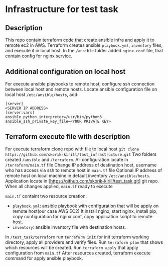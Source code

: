 # Infrastructure for test task 

## Description

This repo contain terraform code that create ansible infra and apply it 
to remote ec2 in AWS.
Terraform creates ansible `playbook.yml`, `inventory` files, and execute it in local host.
In the `/ansible` folder added `nginx.conf` file, that contain config for nginx service.

## Additional configuration on local host
For execute ansible playbooks to remote host, configure ssh connection between local host and
remote hosts. Locate ansible configuration file on local host `/etc/ansible/hosts`, add:
```
[server]
<SERVER IP ADDRESS>
[server:vars]
ansible_python_interpreter=/usr/bin/python3
ansible_ssh_private_key_file=<YOUR PRIVATE KEY>

```

## Terraform execute file with description

For execute terraform clone repo with file to local host
`git clone https://github.com/skorik-kirill/tast_infrastructure.git`
Two folders created `/ansible` and `/terraform`. All configuration locate in `/terraform/main.tf` file
Change IP address of destination host, username who has access via ssh to remote host  in `main.tf` file
Optional IP address of remote host on local machine in default inventory `/etc/ansible/hosts`.
Application locate in [https://github.com/skorik-kirill/test_task.git] git repo.
When all changes applied, `main.tf` ready to execute

`main.tf` containt two resource creation:
- `playbook.yml`: ansible playbook with configuration that will be apply on remote host(our case AWS EC2)
It install nginx, start nginx, install pip, copy configuration for nginx.conf, copy application script to remote host.
- `inventory`: ansible inventory file with destination hosts.

In `/test_task/terraform` run `terraform init` for init terraform working directory, apply all providers and verify files.
Run `terraform plan` that shows which resources will be created. 
Run `terraform apply` that apply configuration from `main.tf`
After resources created, terraform execute command for apply ansible playbook. 
